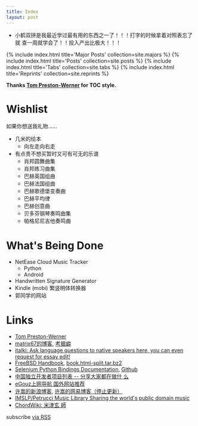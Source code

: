 ```yaml
---
title: Index
layout: post
---
```


- 小鹤双拼是我最近学过最有用的东西之一了！！！打字的时候拿着对照表忘了就
查一周就学会了！！投入产出比极大！！！

{% include index.html title='Major Posts' collection=site.majors %}
{% include index.html title='Posts' collection=site.posts %}
{% include index.html title='Tabs' collection=site.tabs %}
{% include index.html title='Reprints' collection=site.reprints %}

**Thanks [Tom Preston-Werner](http://tom.preston-werner.com/) for TOC style.**

# Wishlist

如果你想送我礼物……

- 几米的绘本
  - 向左走向右走
- 有点贵不想买暂时又可有可无的乐谱
  - 肖邦圆舞曲集
  - 肖邦练习曲集
  - 巴赫英国组曲
  - 巴赫法国组曲
  - 巴赫歌德堡变奏曲
  - 巴赫平均律
  - 巴赫创意曲
  - 贝多芬钢琴奏鸣曲集
  - 帕格尼尼吉他奏鸣曲

# What's Being Done

- NetEase Cloud Music Tracker
  - Python
  - Android
- Handwritten Signature Generator
- Kindle (mobi) 繁竖明体转换器
- 郭同学的网站

# Links

- [Tom Preston-Werner](http://tom.preston-werner.com/)
- [matrix67的博客](http://www.matrix67.com/),
  [考据癖](http://localhost-8080.com/)
- [italki: Ask language questions to native speakers here, you can
  even request for essay edit!](https://www.italki.com/)
- [FreeBSD Handbook](https://www.freebsd.org/doc/handbook/),
  [book.html-split.tar.bz2](https://download.freebsd.org/ftp/doc/en/books/handbook/book.html-split.tar.bz2)
- [Selenium Python Bindings
  Documentation](https://selenium-python.readthedocs.io),
  [Github](https://github.com/baijum/selenium-python)
- [中国独立开发者项目列表 -- 分享大家都在做什
  么](https://github.com/1c7/chinese-independent-developer)
- [eGouz上网导航 国外网站推荐](http://www.egouz.com/)
- [许嵩的新浪博客](http://blog.sina.com.cn/vae),
  [许嵩的网易博客（停止更新）](http://vaevip.blog.163.com/)
- [IMSLP/Petrucci Music Library Sharing the world's public domain
  music](https://cn.imslp.org/)
- [ChordWiki: 米津玄
  師](https://ja.chordwiki.org/tag/%E7%B1%B3%E6%B4%A5%E7%8E%84%E5%B8%AB)

<p class="rss-subscribe">subscribe <a href="{{ "/feed.xml" | prepend: site.baseurl }}">via RSS</a></p>
